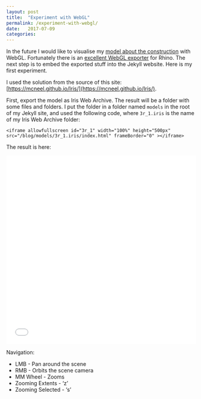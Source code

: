 ```yaml
---
layout: post
title:  "Experiment with WebGL"
permalink: /experiment-with-webgl/
date:   2017-07-09
categories:
---
```


In the future I would like to visualise my [model about the construction](/blog/booklet/arnyekolt_egyben_lo.jpg) with WebGL. Fortunately there is an [excellent WebGL exporter](http://www.food4rhino.com/app/iris-export-rhino-models-web) for Rhino. The next step is to embed the exported stuff into the Jekyll website. Here is my first experiment.

I used the solution from the source of this site: [https://mcneel.github.io/Iris/](https://mcneel.github.io/Iris/).

First, export the model as Iris Web Archive. The result will be a folder with some files and folders. I put the folder in a folder named `models` in the root of my Jekyll site, and used the following code, where `3r_1.iris` is the name of my Iris Web Archive folder:

`<iframe allowfullscreen id="3r_1" width="100%" height="500px" src="/blog/models/3r_1.iris/index.html" frameBorder="0" ></iframe>`

The result is here:

<iframe allowfullscreen id="3r_1" width="100%" height="500px" src="/blog/models/3r_1.iris/index.html" frameBorder="0" ></iframe>

Navigation:

- LMB - Pan around the scene
- RMB - Orbits the scene camera
- MM Wheel - Zooms
- Zooming Extents - ‘z’
- Zooming Selected - ‘s’